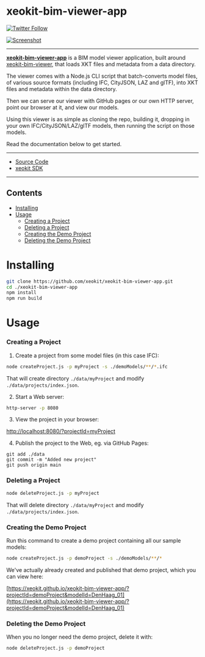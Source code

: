 # xeokit-bim-viewer-app

[![Twitter Follow](https://img.shields.io/twitter/follow/xeolabs?style=social)](https://twitter.com/xeolabs) 

[![Screenshot](https://xeokit.io/img/docs/bimViewerAppPropertiesPanel.png)](https://xeokit.github.io/xeokit-bim-viewer/app/index.html?projectId=Duplex)

---

**[xeokit-bim-viewer-app](https://github.com/xeokit/xeokit-bim-viewer-app)** is a BIM model viewer application,
built around [xeokit-bim-viewer](https://github.com/xeokit/xeokit-bim-viewer), that loads XKT files and metadata
from a data directory.

The viewer comes with a Node.js CLI script that batch-converts model files, of various source formats (including IFC,
CityJSON, LAZ and glTF), into XKT files and metadata within the data directory.

Then we can serve our viewer with GitHub pages or our own HTTP server, point our browser at it, and view our models.

Using this viewer is as simple as cloning the repo, building it, dropping in your own IFC/CityJSON/LAZ/glTF models, then
running the script on those models.

Read the documentation below to get started.

--- 

* [Source Code](https://github.com/xeokit/xeokit-bim-viewer-app)
* [xeokit SDK](http://xeokit.io)

---

## Contents

- [Installing](#installing)
- [Usage](#usage)
    + [Creating a Project](#creating-a-project)
    + [Deleting a Project](#deleting-a-project)
    + [Creating the Demo Project](#creating-the-demo-project)
    + [Deleting the Demo Project](#deleting-the-demo-project)
    
# Installing

````bash
git clone https://github.com/xeokit/xeokit-bim-viewer-app.git
cd ./xeokit-bim-viewer-app
npm install
npm run build
````

# Usage

### Creating a Project

1. Create a project from some model files (in this case IFC):

````bash
node createProject.js -p myProject -s ./demoModels/**/*.ifc
````

That will create directory ````./data/myProject```` and modify ````./data/projects/index.json````.

2. Start a Web server:

````bash
http-server -p 8080
````

3. View the project in your browser:

[http://localhost:8080/?projectId=myProject](http://localhost:8080/?projectId=myProject)

4. Publish the project to the Web, eg. via GitHub Pages:

````
git add ./data
git commit -m "Added new project"
git push origin main
````

### Deleting a Project

````bash
node deleteProject.js -p myProject
````

That will delete directory ````./data/myProject```` and modify ````./data/projects/index.json````.

### Creating the Demo Project

Run this command to create a demo project containing all our sample models:

````bash
node createProject.js -p demoProject -s ./demoModels/**/*
````

We've actually already created and published that demo project, which you can view here:

[https://xeokit.github.io/xeokit-bim-viewer-app/?projectId=demoProject&modelId=DenHaag_01](https://xeokit.github.io/xeokit-bim-viewer-app/?projectId=demoProject&modelId=DenHaag_01)

### Deleting the Demo Project

When you no longer need the demo project, delete it with:

````bash
node deleteProject.js -p demoProject
````

